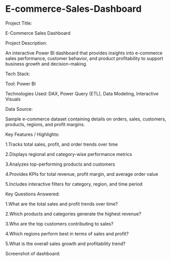 # E-commerce-Sales-Dashboard
Project Title:

E-Commerce Sales Dashboard

Project Description:

An interactive Power BI dashboard that provides insights into e-commerce sales performance, customer behavior, and product profitability to support business growth and decision-making.

Tech Stack:

Tool: Power BI

Technologies Used: DAX, Power Query (ETL), Data Modeling, Interactive Visuals

Data Source:

Sample e-commerce dataset containing details on orders, sales, customers, products, regions, and profit margins.

Key Features / Highlights:

1.Tracks total sales, profit, and order trends over time

2.Displays regional and category-wise performance metrics

3.Analyzes top-performing products and customers

4.Provides KPIs for total revenue, profit margin, and average order value

5.Includes interactive filters for category, region, and time period

Key Questions Answered:

1.What are the total sales and profit trends over time?

2.Which products and categories generate the highest revenue?

3.Who are the top customers contributing to sales?

4.Which regions perform best in terms of sales and profit?

5.What is the overall sales growth and profitability trend?

Screenshot of dashboard:
